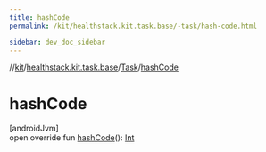 ```yaml
---
title: hashCode
permalink: /kit/healthstack.kit.task.base/-task/hash-code.html

sidebar: dev_doc_sidebar
---
```

//[kit](../../../kit.html)/[healthstack.kit.task.base](../index.html)/[Task](index.html)/[hashCode](hash-code.html)



# hashCode



[androidJvm]\
open override fun [hashCode](hash-code.html)(): [Int](https://kotlinlang.org/api/latest/jvm/stdlib/kotlin/-int/index.html)




